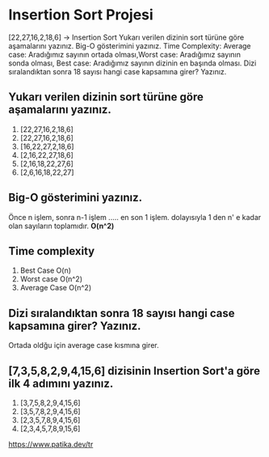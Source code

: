 # Insertion Sort Projesi
[22,27,16,2,18,6] -> Insertion Sort
Yukarı verilen dizinin sort türüne göre aşamalarını yazınız.
Big-O gösterimini yazınız.
Time Complexity: Average case: Aradığımız sayının ortada olması,Worst case: Aradığımız sayının sonda olması, Best case: Aradığımız sayının dizinin en başında olması.
Dizi sıralandıktan sonra 18 sayısı hangi case kapsamına girer? Yazınız.

## Yukarı verilen dizinin sort türüne göre aşamalarını yazınız.
1. [22,27,16,2,18,6]
2. [22,27,16,2,18,6] 
3. [16,22,27,2,18,6]
4. [2,16,22,27,18,6]
5. [2,16,18,22,27,6]
6. [2,6,16,18,22,27]

## Big-O gösterimini yazınız.
Önce n işlem, sonra n-1 işlem ..... en son 1 işlem. dolayısıyla 1 den n' e kadar olan sayıların toplamıdır. **O(n^2)**

## Time complexity
1. Best Case O(n)
2. Worst case O(n^2)
3. Average Case O(n^2)

## Dizi sıralandıktan sonra 18 sayısı hangi case kapsamına girer? Yazınız.
Ortada oldğu için average case kısmına girer.

## [7,3,5,8,2,9,4,15,6] dizisinin Insertion Sort'a göre ilk 4 adımını yazınız.
1. [3,7,5,8,2,9,4,15,6]
2. [3,5,7,8,2,9,4,15,6]
3. [2,3,5,7,8,9,4,15,6]
4. [2,3,4,5,7,8,9,15,6]
 
https://www.patika.dev/tr 
